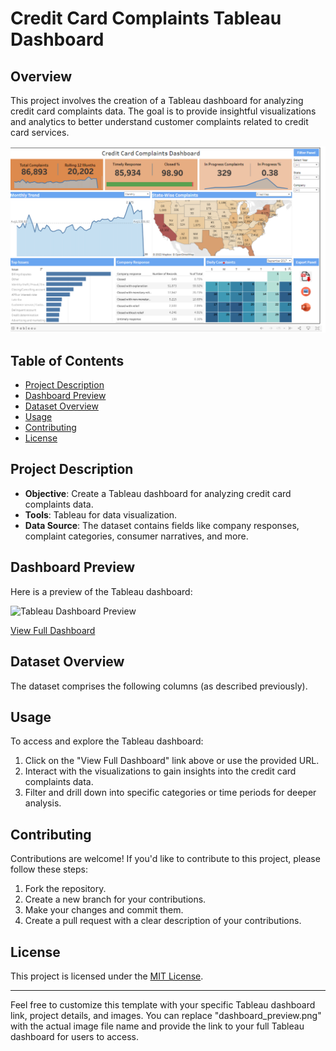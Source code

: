 
# Credit Card Complaints Tableau Dashboard

## Overview

This project involves the creation of a Tableau dashboard for analyzing credit card complaints data. The goal is to provide insightful visualizations and analytics to better understand customer complaints related to credit card services.

![Tableau Dashboard Preview](https://github.com/Shivangsinhs/Analytics_Projects/blob/main/05_Credit%20Card%20Complaints/image.png)

## Table of Contents

- [Project Description](#project-description)
- [Dashboard Preview](#dashboard-preview)
- [Dataset Overview](#dataset-overview)
- [Usage](#usage)
- [Contributing](#contributing)
- [License](#license)

## Project Description

- **Objective**: Create a Tableau dashboard for analyzing credit card complaints data.
- **Tools**: Tableau for data visualization.
- **Data Source**: The dataset contains fields like company responses, complaint categories, consumer narratives, and more.

## Dashboard Preview

Here is a preview of the Tableau dashboard:

![Tableau Dashboard Preview](dashboard_preview.png)

[View Full Dashboard](dashboard_link_here)

## Dataset Overview

The dataset comprises the following columns (as described previously).

## Usage

To access and explore the Tableau dashboard:

1. Click on the "View Full Dashboard" link above or use the provided URL.
2. Interact with the visualizations to gain insights into the credit card complaints data.
3. Filter and drill down into specific categories or time periods for deeper analysis.

## Contributing

Contributions are welcome! If you'd like to contribute to this project, please follow these steps:

1. Fork the repository.
2. Create a new branch for your contributions.
3. Make your changes and commit them.
4. Create a pull request with a clear description of your contributions.

## License

This project is licensed under the [MIT License](LICENSE).

---

Feel free to customize this template with your specific Tableau dashboard link, project details, and images. You can replace "dashboard_preview.png" with the actual image file name and provide the link to your full Tableau dashboard for users to access.
